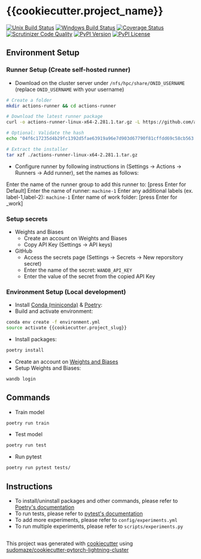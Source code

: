 # {{cookiecutter.project_name}}

[![Unix Build Status](https://img.shields.io/travis/com/{{cookiecutter.github_username}}/{{cookiecutter.github_repo}}.svg?label=unix)](https://travis-ci.com/{{cookiecutter.github_username}}/{{cookiecutter.github_repo}})
[![Windows Build Status](https://img.shields.io/appveyor/ci/{{cookiecutter.github_username}}/{{cookiecutter.github_repo}}.svg?label=windows)](https://ci.appveyor.com/project/{{cookiecutter.github_username}}/{{cookiecutter.github_repo}})
[![Coverage Status](https://img.shields.io/codecov/c/gh/{{cookiecutter.github_username}}/{{cookiecutter.github_repo}})](https://codecov.io/gh/{{cookiecutter.github_username}}/{{cookiecutter.github_repo}})
[![Scrutinizer Code Quality](https://img.shields.io/scrutinizer/g/{{cookiecutter.github_username}}/{{cookiecutter.github_repo}}.svg)](https://scrutinizer-ci.com/g/{{cookiecutter.github_username}}/{{cookiecutter.github_repo}})
[![PyPI Version](https://img.shields.io/pypi/v/{{cookiecutter.project_name}}.svg)](https://pypi.org/project/{{cookiecutter.project_name}})
[![PyPI License](https://img.shields.io/pypi/l/{{cookiecutter.project_name}}.svg)](https://pypi.org/project/{{cookiecutter.project_name}})

## Environment Setup

### Runner Setup (Create self-hosted runner)

- Download on the cluster server under `/nfs/hpc/share/ONID_USERNAME` (replace `ONID_USERNAME` with your username)
```bash
# Create a folder
mkdir actions-runner && cd actions-runner

# Download the latest runner package
curl -o actions-runner-linux-x64-2.281.1.tar.gz -L https://github.com/actions/runner/releases/download/v2.281.1/actions-runner-linux-x64-2.281.1.tar.gz

# Optional: Validate the hash
echo "04f6c17235d4b29fc1392d5fae63919a96e7d903d67790f81cffdd69c58cb563  actions-runner-linux-x64-2.281.1.tar.gz" | shasum -a 256 -c

# Extract the installer
tar xzf ./actions-runner-linux-x64-2.281.1.tar.gz
```
- Configure runner by following instructions in (Settings -> Actions -> Runners -> Add runner), set the names as follows:

Enter the name of the runner group to add this runner to: [press Enter for Default]
Enter the name of runner: `machine-1`
Enter any additional labels (ex. label-1,label-2): `machine-1`
Enter name of work folder: [press Enter for _work]

### Setup secrets

- Weights and Biases
    - Create an account on Weights and Biases
    - Copy API Key (Settings -> API keys)
- GitHub
    - Access the secrets page (Settings -> Secrets -> New reporsitory secret)
    - Enter the name of the secret: `WANDB_API_KEY`
    - Enter the value of the secret from the copied API Key 

### Environment Setup (Local development)

- Install [Conda (miniconda)](https://conda.io/miniconda.html) & [Poetry](https://python-poetry.org/docs/#installation):
- Build and activate environment:
```bash
conda env create -f environment.yml
source activate {{cookiecutter.project_slug}}
```
- Install packages:
```bash
poetry install
```
- Create an account on [Weights and Biases](https://wandb.ai)
- Setup Weights and Biases:
```bash
wandb login
```


## Commands

- Train model
```bash
poetry run train
```
- Test model
```bash
poetry run test
```
- Run pytest
```bash
poetry run pytest tests/
```

## Instructions

- To install/uninstall packages and other commands, please refer to [Poetry's documentation](https://python-poetry.org/docs/cli/)
- To run tests, please refer to [pytest's documentation](https://docs.pytest.org/en/latest/)
- To add more experiments, please refer to `config/experiments.yml`
- To run multiple experiments, please refer to `scripts/experiments.py`

## 

This project was generated with [cookiecutter](https://cookiecutter.readthedocs.io/en/1.7.2/) using [sudomaze/cookiecutter-pytorch-lightning-cluster](https://github.com/sudomaze/cookiecutter-pytorch-lightning-cluster)